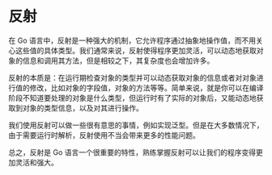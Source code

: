 # 反射
在 Go 语言中，反射是一种强大的机制，它允许程序通过抽象地操作值，而不用关心这些值的具体类型。我们通常来说，反射使得程序更加灵活，可以动态地获取对象的信息和调用其方法，但是相较之下，其复杂度也会增加许多。

反射的本质是：在运行期检查对象的类型并可以动态获取对象的信息或者对对象进行值的修改，比如对象的字段值，对象的方法等等。简单来说，就是你可以在编译阶段不知道要处理的对象是什么类型，但运行时有了实际的对象后，又能动态地获取到对象的类型信息，以及对其进行操作。

我们使用反射可以做一些很有意思的事情，例如实现泛型。但是在大多数情况下，由于需要运行时解析，反射使用不当会带来更多的性能问题。

总之，反射是 Go 语言一个很重要的特性，熟练掌握反射可以让我们的程序变得更加灵活和强大。